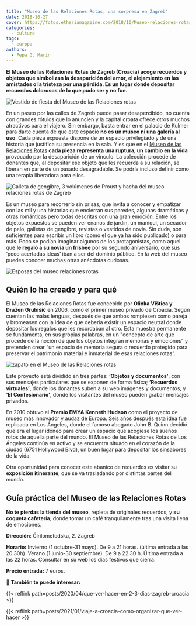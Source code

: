 ```yaml
---
title: "Museo de las Relaciones Rotas, una sorpresa en Zagreb"
date: 2018-10-27
cover: https://fotos.etheriamagazine.com/2018/10/Museo-relaciones-rotas-zagreb-2.jpg
categories: 
  - cultura
tags: 
  - europa
authors: 
  - Pepa G. Marín
---
```


**El Museo de las Relaciones Rotas de Zagreb (Croacia) acoge recuerdos y objetos que 
simbolizan la desaparición del amor, el alejamiento en las amistades o la tristeza por 
una pérdida. Es un lugar donde depositar recuerdos dolorosos de lo que pudo ser y no 
fue.** 

![Vestido de fiesta del Museo de las Relaciones rotas](https://fotos.etheriamagazine.com/2018/10/Museo-relaciones-rotas-zagreb-2.jpg "Vestido de fiesta. © Mare Milin.")

En un paseo por las calles de Zagreb puede pasar desapercibido, no cuenta con grandes 
rótulos que lo anuncien y la capital croata ofrece otros muchos atractivos para el 
viajero. Sin embargo, basta entrar en el palacio de Kulmer para darte cuenta de que este 
espacio **no es un museo ni una galería al uso**. Cada pieza expuesta dispone de un 
espacio privilegiado y de una historia que justifica su presencia en la sala. Y es que 
en el [Museo de las Relaciones Rotas](https://brokenships.com) **cada pieza representa 
una ruptura, un cambio en la vida** provocado por la desaparición de un vínculo. La 
colección procede de donantes que, al depositar ese objeto que les recuerda a su 
relación, se liberan en parte de un pasado desagradable. Se podría incluso definir como 
una terapia liberadora para ellos. 

![Galleta de gengibre, 3 volúmenes de Proust y hacha del museo relaciones rotas de Zagreb](https://fotos.etheriamagazine.com/2018/10/Museo-relaciones-rotas-zagreb.jpg "Galleta de gengibre, 3 volúmenes de Proust y hacha. © Ana Opalic")

Es un museo para recorrerlo sin prisas, que invita a conocer y empatizar con las mil y 
una historias que encierran sus paredes, algunas dramáticas y otras románticas pero 
todas descritas con una gran emoción. Entre los objetos expuestos se pueden ver enanos 
de jardín, un maniquí, un secador de pelo, galletas de gengibre, revistas o vestidos de 
novia. Sin duda, son suficientes para escribir un libro (como el que ya ha sido 
publicado) o para más. Poco se podían imaginar algunos de los protagonistas, como aquel 
que **le regaló a su novia un frisbee** por su segundo aniversario, que sus ‘poco 
acertadas ideas’ iban a ser del dominio público. En la web del museo puedes conocer 
muchas otras anécdotas curiosas. 

![Esposas  del museo relaciones rotas](https://fotos.etheriamagazine.com/2018/10/Museo-relaciones-rotas-zagreb-6.jpg "Esposas. © Ana Opalic")

## Quién lo ha creado y para qué

El Museo de las Relaciones Rotas fue concebido por **Olinka Vištica y Dražen Grubišić** 
en 2006, como el primer museo privado de Croacia. Según cuentan las malas lenguas, 
después de que ambos rompiesen como pareja y bromeasen con la idea de que debería 
existir un espacio neutral donde depositar los regalos que les recordaban al otro. Esta 
muestra permanente se fundamenta, en sus propias palabras, en un "concepto de arte que 
procede de la noción de que los objetos integran memorias y emociones” y pretenden crear 
“un espacio de memoria segura o recuerdo protegido para preservar el patrimonio material 
e inmaterial de esas relaciones rotas”. 

![zapato en el Museo de las Relaciones rotas](https://fotos.etheriamagazine.com/2018/10/Museo-relaciones-rotas-zagreb-5.jpg "Este stiletto negro se corresponde con una dura historia de separación, prostitución, reencuentros... © Natasa Njegovanovic")

Este proyecto está dividido en tres partes: **‘Objetos y documentos’**, con sus mensajes 
particulares que se exponen de forma física; **‘Recuerdos virtuales’**, donde los 
donantes suben a su web imágenes y documentos; y **‘El Confesionario’**, donde los 
visitantes del museo pueden grabar mensajes privados. 

En 2010 obtuvo el **Premio EMYA Kenneth Hudson** como el proyecto de museo más innovador 
y audaz de Europa. Seis años después esta idea fue replicada en Los Ángeles, donde el 
famoso abogado John B. Quinn decidió que era el lugar idóneo para crear un espacio que 
acogiese los sueños rotos de aquella parte del mundo. El Museo de las Relaciones Rotas 
de Los Ángeles continúa en activo y se encuentra situado en el corazón de la ciudad 
(6751 Hollywood Blvd), un buen lugar para depositar los sinsabores de la vida. 

Otra oportunidad para conocer este abanico de recuerdos es visitar su **exposición 
itinerante**, que se va trasladando por distintas partes del mundo. 

## Guía práctica del Museo de las Relaciones Rotas

**No te pierdas la tienda del museo**, repleta de originales recuerdos, y **su coqueta 
cafetería**, donde tomar un café tranquilamente tras una visita llena de emociones. 

**Dirección**: Ćirilometodska, 2. Zagreb 

**Horario:** Invierno (1 octubre-31 mayo). De 9 a 21 horas. (última entrada a las 
20.30h). Verano (1 junio-30 septiembre). De 9 a 22.30 h. Última entrada a las 22 horas. 
Consultar en su web los días festivos que cierra. 

**Precio entrada:** 7 euros. 

📌 **También te puede interesar:** 

{{< reflink path=posts/2020/04/que-ver-hacer-en-2-3-dias-zagreb-croacia >}} 

{{< reflink path=posts/2021/01/viaje-a-croacia-como-organizar-que-ver-hacer >}}

